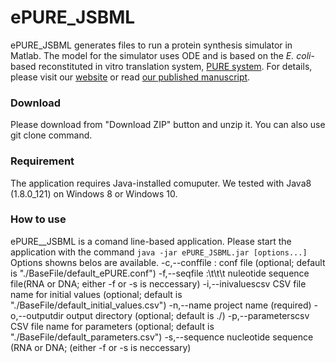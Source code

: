 # ePURE_JSBML
ePURE_JSBML generates files to run a protein synthesis simulator in Matlab. The model for the simulator uses ODE and is based on the *E. coli*-based reconstituted in vitro translation system, [PURE system](http://dx.doi.org/10.1038/90802). For details, please visit our [website](https://sites.google.com/view/puresimulator) or read [our published manuscript](http://dx.doi.org/10.1073/pnas.1615351114).
### Download
Please download from "Download ZIP" button and unzip it. You can also use git clone command.
### Requirement
The application requires Java-installed comuputer. We tested with Java8 (1.8.0_121) on Windows 8 or Windows 10.
### How to use
ePURE__JSBML is a comand line-based application.
Please start the application with the command `java -jar ePURE_JSBML.jar [options...]`
Options showns belos are available.
     -c,--conffile <arg>: conf file (optional; default is "./BaseFile/default_ePURE.conf")
     -f,--seqfile <arg>:\t\t\t          nuleotide sequence file(RNA or DNA; either -f
                            or -s is neccessary)
 -i,--inivaluescsv <arg>    CSV file name for initial values (optional;
                            default is
                            "./BaseFile/default_initial_values.csv")
 -n,--name <arg>            project name (required)
 -o,--outputdir <arg>       output directory (optional; default is ./)
 -p,--parameterscsv <arg>   CSV file name for parameters (optional;
                            default is
                            "./BaseFile/default_parameters.csv")
 -s,--sequence <arg>        nucleotide sequence (RNA or DNA; (either -f or
                            -s is neccessary)
